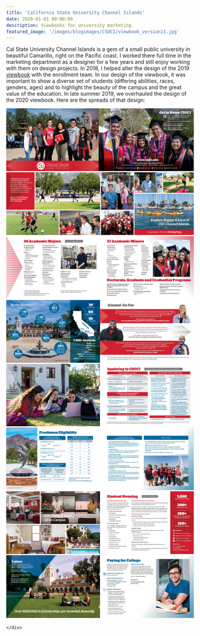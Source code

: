 ```yaml
---
title: 'California State University Channel Islands'
date: 2020-01-01 00:00:00
description: Viewbooks for university marketing
featured_image: '/images/blogimages/CSUCI/viewbook_version11.jpg'
---
```



Cal State University Channel Islands is a gem of a small public university in beautiful Camarillo, right on the Pacific coast. I worked there full time in the marketing department as a designer for a few years and still enjoy working with them on design projects. In 2018, I helped alter the design of the 2019 [viewbook](https://issuu.com/csu-channel-islands/docs/19_viewbookfull_issuu) with the enrollment team. In our design of the viewbook, it was important to show a diverse set of students (differing abilities, races, genders, ages) and to highlight the beauty of the campus and the great value of the education. In late summer 2019, we overhauled the design of the 2020 viewbook. Here are the spreads of that design:

<div class="gallery" data-columns="2">
	<img src="/images/blogimages/CSUCI/viewbook_version119.jpg">
	<img src="/images/blogimages/CSUCI/viewbook_version112.jpg">
	<img src="/images/blogimages/CSUCI/viewbook_version113.jpg">	
	<img src="/images/blogimages/CSUCI/viewbook_version114.jpg">
	<img src="/images/blogimages/CSUCI/viewbook_version115.jpg">
	<img src="/images/blogimages/CSUCI/viewbook_version116.jpg">
	<img src="/images/blogimages/CSUCI/viewbook_version117.jpg">
	<img src="/images/blogimages/CSUCI/viewbook_version118.jpg">

	</div>
